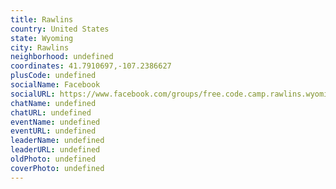 ```yaml
---
title: Rawlins
country: United States
state: Wyoming
city: Rawlins
neighborhood: undefined
coordinates: 41.7910697,-107.2386627
plusCode: undefined
socialName: Facebook
socialURL: https://www.facebook.com/groups/free.code.camp.rawlins.wyoming/
chatName: undefined
chatURL: undefined
eventName: undefined
eventURL: undefined
leaderName: undefined
leaderURL: undefined
oldPhoto: undefined
coverPhoto: undefined
---
```


